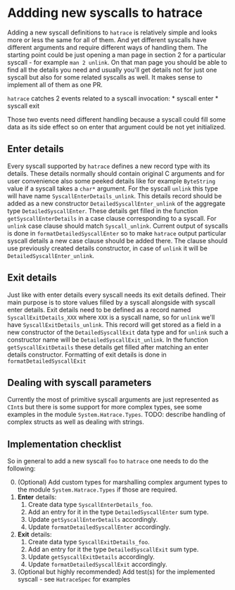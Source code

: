 # Addding new syscalls to hatrace

Adding a new syscall definitions to `hatrace` is relatively simple and looks more or less the same for all of them. And yet different syscalls have different arguments and require different ways of handling them. The starting point could be just opening a man page in section 2 for a particular syscall - for example `man 2 unlink`. On that man page you should be able to find all the details you need and usually you'll get details not for just one syscall but also for some related syscalls as well. It makes sense to implement all of them as one PR.

`hatrace` catches 2 events related to a syscall invocation:
	* syscall enter
	* syscall exit

Those two events need different handling because a syscall could fill some data as its side effect so on enter that argument could be not yet initialized.

## Enter details

Every syscall supported by `hatrace` defines a new record type with its details. These details normally should contain original C arguments and for user convenience also some peeked details like for example `ByteString` value if a syscall takes a `char*` argument. For the syscall `unlink` this type will have name `SyscallEnterDetails_unlink`. This details record should be added as a new constructor `DetailedSyscallEnter_unlink` of the aggregate type `DetailedSyscallEnter`.
These details get filled in the function `getSyscallEnterDetails` in a case clause corresponding to a syscall. For `unlink` case clause should match `Syscall_unlink`.
Current output of syscalls is done in `formatDetailedSyscallEnter` so to make `hatrace` output particular syscall details a new case clause should be added there. The clause should use previously created details constructor, in case of `unlink` it will be `DetailedSyscallEnter_unlink`. 

## Exit details

Just like with enter details every syscall needs its exit details defined. Their main purpose is to store values filled by a syscall alongside with syscall enter details. Exit details need to be defined as a record named `SyscallExitDetails_XXX` where `XXX` is a syscall name, so for `unlink` we'll have `SyscallExitDetails_unlink`. This record will get stored as a field in a new constructor of the `DetailedSyscallExit` data type and for `unlink` such a constructor name will be `DetailedSyscallExit_unlink`.
In the function `getSyscallExitDetails` these details get filled after matching an enter details constructor.
Formatting of exit details is done in `formatDetailedSyscallExit`

## Dealing with syscall parameters

Currently the most of primitive syscall arguments are just represented as `CInt`s but there is some support for more complex types, see some examples in the module `System.Hatrace.Types`.
TODO: describe handling of complex structs as well as dealing with strings.

## Implementation checklist

So in general to add a new syscall `foo` to `hatrace` one needs to do the following:

0. (Optional) Add custom types for marshalling complex argument types to the module `System.Hatrace.Types` if those are required.
1. **Enter** details:
    1. Create data type `SyscallEnterDetails_foo`.
    2. Add an entry for it in the type `DetailedSyscallEnter` sum type.
    3. Update `getSyscallEnterDetails` accordingly.
    4. Update `formatDetailedSyscallEnter` accordingly.
2. **Exit** details:
    1. Create data type `SyscallExitDetails_foo`.
    2. Add an entry for it the type `DetailedSyscallExit` sum type.
    3. Update `getSyscallExitDetails` accordingly.
    4. Update `formatDetailedSyscallExit` accordingly.
3. (Optional but highly recommended) Add test(s) for the implemented syscall - see `HatraceSpec` for examples
